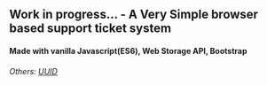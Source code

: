 ## Work in progress... - A Very Simple browser based support ticket system
#### Made with vanilla Javascript(ES6), Web Storage API, Bootstrap
###### Others: [UUID](https://www.npmjs.com/package/uuid)